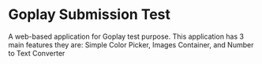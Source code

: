 # Goplay Submission Test
A web-based application for Goplay test purpose. This application has 3 main features they are: Simple Color Picker, Images Container, and Number to Text Converter
